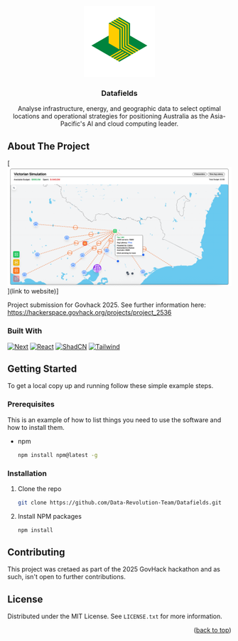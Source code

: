 <a id="readme-top"></a>

<!-- PROJECT LOGO -->
<br />
<div align="center">
  <a href="https://github.com/github_username/repo_name">
    <img src="/public/data-fields-logo.png" alt="Logo" width="160" height="160">
  </a>

<h3 align="center">Datafields</h3>

  <p align="center">
      Analyse infrastructure, energy, and geographic data to select optimal locations and operational strategies for positioning Australia as the Asia-Pacific's AI and cloud computing leader.
  </p>
</div>

<!-- ABOUT THE PROJECT -->
## About The Project

[![Product Name Screen Shot][product-screenshot]](link to website)]

Project submission for Govhack 2025. See further information here: https://hackerspace.govhack.org/projects/project_2536


### Built With

[![Next][Next.js]][Next-url]
[![React][React.js]][React-url]
[![ShadCN][ShadCN.ui]][ShadCN-url]
[![Tailwind][Tailwind.css]][Tailwind-url]


<!-- GETTING STARTED -->
## Getting Started

To get a local copy up and running follow these simple example steps.

### Prerequisites

This is an example of how to list things you need to use the software and how to install them.
* npm
  ```sh
  npm install npm@latest -g
  ```

### Installation

1. Clone the repo
   ```sh
   git clone https://github.com/Data-Revolution-Team/Datafields.git
   ```
2. Install NPM packages
   ```sh
   npm install
   ```

<!-- CONTRIBUTING -->
## Contributing

This project was cretaed as part of the 2025 GovHack hackathon and as such, isn't open to further contributions.


<!-- LICENSE -->
## License

Distributed under the MIT License. See `LICENSE.txt` for more information.

<p align="right">(<a href="#readme-top">back to top</a>)</p>


<!-- MARKDOWN LINKS & IMAGES -->
<!-- https://www.markdownguide.org/basic-syntax/#reference-style-links -->
[contributors-shield]: https://img.shields.io/github/contributors/github_username/repo_name.svg?style=for-the-badge
[contributors-url]: https://github.com/github_username/repo_name/graphs/contributors
[stars-shield]: https://img.shields.io/github/stars/github_username/repo_name.svg?style=for-the-badge
[stars-url]: https://github.com/github_username/repo_name/stargazers
[issues-shield]: https://img.shields.io/github/issues/github_username/repo_name.svg?style=for-the-badge
[issues-url]: https://github.com/github_username/repo_name/issues
[license-shield]: https://img.shields.io/github/license/github_username/repo_name.svg?style=for-the-badge
[license-url]: https://github.com/github_username/repo_name/blob/master/LICENSE.txt
[linkedin-shield]: https://img.shields.io/badge/-LinkedIn-black.svg?style=for-the-badge&logo=linkedin&colorB=555
[linkedin-url]: https://linkedin.com/in/linkedin_username
[product-screenshot]: /public/screenshot.png
[Next.js]: https://img.shields.io/badge/next.js-000000?style=for-the-badge&logo=nextdotjs&logoColor=white
[Next-url]: https://nextjs.org/
[React.js]: https://img.shields.io/badge/React-20232A?style=for-the-badge&logo=react&logoColor=61DAFB
[React-url]: https://reactjs.org/
[ShadCN.ui]: https://img.shields.io/badge/shadcn/ui-000000?style=for-the-badge&logo=shadcn/ui&logoColor=white
[ShadCN-url]: https://ui.shadcn.com
[Tailwind-url]: https://tailwindcss.com
[Tailwind.css]: https://img.shields.io/badge/tailwindcss-0F172A?&logo=tailwindcss
